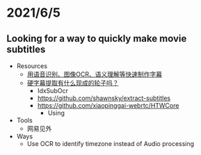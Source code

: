 # 2021/6/5
## Looking for a way to quickly make movie subtitles
- Resources
  - [用语音识别、图像OCR、语义理解等快速制作字幕](https://www.bilibili.com/read/cv5719342/)
  - [硬字幕提取有什么现成的轮子吗？](https://www.v2ex.com/t/555068)
    - IdxSubOcr
    - https://github.com/shawnsky/extract-subtitles
    - https://github.com/xiaopinggai-webrtc/HTWCore
      - Using
- Tools
  - 网易见外
- Ways
  - Use OCR to identify timezone instead of Audio processing